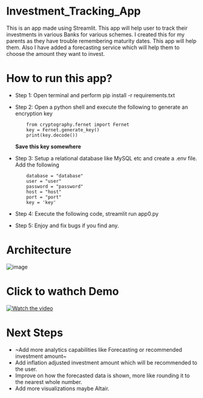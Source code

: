 # Investment_Tracking_App
This is an app made using Streamlit. This app will help user to track their investments in various Banks for various schemes. I created this for my parents as they have trouble remembering maturity dates. This app will help them. Also I have added a forecasting service which will help them to choose the amount they want to invest. 
# How to run this app?
  - Step 1: Open terminal and perform pip install -r requirements.txt
  - Step 2: Open a python shell and execute the following to generate an encryption key  

            from cryptography.fernet import Fernet
            key = Fernet.generate_key()
            print(key.decode())
      **Save this key somewhere**
  - Step 3: Setup a relational database like MySQL etc and create a .env file. Add the following  
  
            database = "database"
            user = "user"
            password = "password"
            host = "host"
            port = "port"
            key = 'key'
            
  - Step 4: Execute the following code, streamlit run app0.py
  - Step 5: Enjoy and fix bugs if you find any.

# Architecture
![image](https://user-images.githubusercontent.com/48247827/169541073-80defc42-b9b8-4051-96fc-f3eb48a2dd04.png)

# Click to wathch Demo

[![Watch the video](https://img.youtube.com/vi/cgE5kb6Xjys/maxresdefault.jpg)](https://youtu.be/cgE5kb6Xjys)

# Next Steps
  - ~Add more analytics capabilities like Forecasting or recommended investment amount~
  - Add inflation adjusted investment amount which will be recommended to the user.
  - Improve on how the forecasted data is shown, more like rounding it to the nearest whole number.
  - Add more visualizations maybe Altair.
